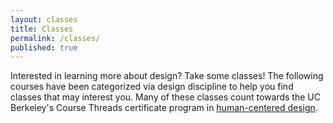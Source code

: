 ```yaml
---
layout: classes
title: Classes
permalink: /classes/
published: true
---
```


Interested in learning more about design? Take some classes! The following courses have been categorized via design discipline to help you find classes that may interest you. Many of these classes count towards the UC Berkeley's Course Threads certificate program in [human-centered design](http://coursethreads.berkeley.edu/course-threads/human-centered-design).